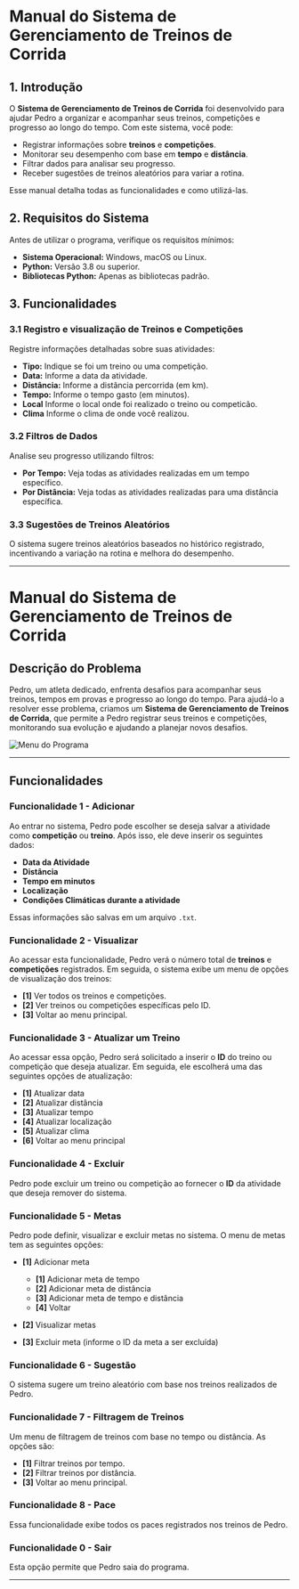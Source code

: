 # **Manual do Sistema de Gerenciamento de Treinos de Corrida**

## **1. Introdução**
O **Sistema de Gerenciamento de Treinos de Corrida** foi desenvolvido para ajudar Pedro a organizar e acompanhar seus treinos, competições e progresso ao longo do tempo. Com este sistema, você pode:
- Registrar informações sobre **treinos** e **competições**.
- Monitorar seu desempenho com base em **tempo** e **distância**.
- Filtrar dados para analisar seu progresso.
- Receber sugestões de treinos aleatórios para variar a rotina.

Esse manual detalha todas as funcionalidades e como utilizá-las.



## **2. Requisitos do Sistema**
Antes de utilizar o programa, verifique os requisitos mínimos:
- **Sistema Operacional:** Windows, macOS ou Linux.
- **Python:** Versão 3.8 ou superior.
- **Bibliotecas Python:** Apenas as bibliotecas padrão.



## **3. Funcionalidades**

### **3.1 Registro e visualização de Treinos e Competições**
Registre informações detalhadas sobre suas atividades:
- **Tipo:** Indique se foi um treino ou uma competição.
- **Data:** Informe a data da atividade.
- **Distância:** Informe a distância percorrida (em km).
- **Tempo:** Informe o tempo gasto (em minutos).
- **Local** Informe o local onde foi realizado o treino ou competicão.
- **Clima** Informe o clima de onde você realizou.
  

### **3.2 Filtros de Dados**
Analise seu progresso utilizando filtros:
- **Por Tempo:** Veja todas as atividades realizadas em um tempo específico.
- **Por Distância:** Veja todas as atividades realizadas para uma distância específica.

### **3.3 Sugestões de Treinos Aleatórios**
O sistema sugere treinos aleatórios baseados no histórico registrado, incentivando a variação na rotina e melhora do desempenho.

---
# **Manual do Sistema de Gerenciamento de Treinos de Corrida**

## **Descrição do Problema**
Pedro, um atleta dedicado, enfrenta desafios para acompanhar seus treinos, tempos em provas e progresso ao longo do tempo. Para ajudá-lo a resolver esse problema, criamos um **Sistema de Gerenciamento de Treinos de Corrida**, que permite a Pedro registrar seus treinos e competições, monitorando sua evolução e ajudando a planejar novos desafios.

![Menu do Programa]([https://github.com/Artur-Antunes-1/Projeto-FP/blob/main/image.png](https://github.com/Artur-Antunes-1/Projeto-FP/blob/main/Menu.png))  

---

## **Funcionalidades**

### **Funcionalidade 1 - Adicionar**
Ao entrar no sistema, Pedro pode escolher se deseja salvar a atividade como **competição** ou **treino**. Após isso, ele deve inserir os seguintes dados:

- **Data da Atividade**
- **Distância**
- **Tempo em minutos**
- **Localização**
- **Condições Climáticas durante a atividade**

Essas informações são salvas em um arquivo `.txt`.

### **Funcionalidade 2 - Visualizar**
Ao acessar esta funcionalidade, Pedro verá o número total de **treinos** e **competições** registrados. Em seguida, o sistema exibe um menu de opções de visualização dos treinos:

- **[1]** Ver todos os treinos e competições.
- **[2]** Ver treinos ou competições específicas pelo ID.
- **[3]** Voltar ao menu principal.

### **Funcionalidade 3 - Atualizar um Treino**
Ao acessar essa opção, Pedro será solicitado a inserir o **ID** do treino ou competição que deseja atualizar. Em seguida, ele escolherá uma das seguintes opções de atualização:

- **[1]** Atualizar data
- **[2]** Atualizar distância
- **[3]** Atualizar tempo
- **[4]** Atualizar localização
- **[5]** Atualizar clima
- **[6]** Voltar ao menu principal

### **Funcionalidade 4 - Excluir**
Pedro pode excluir um treino ou competição ao fornecer o **ID** da atividade que deseja remover do sistema.

### **Funcionalidade 5 - Metas**
Pedro pode definir, visualizar e excluir metas no sistema. O menu de metas tem as seguintes opções:

- **[1]** Adicionar meta
  - **[1]** Adicionar meta de tempo
  - **[2]** Adicionar meta de distância
  - **[3]** Adicionar meta de tempo e distância
  - **[4]** Voltar

- **[2]** Visualizar metas
- **[3]** Excluir meta (informe o ID da meta a ser excluída)

### **Funcionalidade 6 - Sugestão**
O sistema sugere um treino aleatório com base nos treinos realizados de Pedro.

### **Funcionalidade 7 - Filtragem de Treinos**
Um menu de filtragem de treinos com base no tempo ou distância. As opções são:

- **[1]** Filtrar treinos por tempo.
- **[2]** Filtrar treinos por distância.
- **[3]** Voltar ao menu principal.

### **Funcionalidade 8 - Pace**
Essa funcionalidade exibe todos os paces registrados nos treinos de Pedro.

### **Funcionalidade 0 - Sair**
Esta opção permite que Pedro saia do programa.

---


